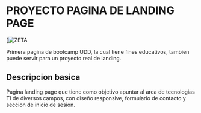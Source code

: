 # PROYECTO PAGINA DE LANDING PAGE
[![ZETA](https://i.imgur.com/Mf9uLA7.png)

Primera pagina de bootcamp UDD, la cual tiene fines educativos, tambien puede servir para un proyecto real de landing.

## Descripcion basica
Pagina landing page que tiene como objetivo apuntar al area de tecnologias TI de diversos campos, con diseño responsive, formulario de contacto y seccion de inicio de sesion.